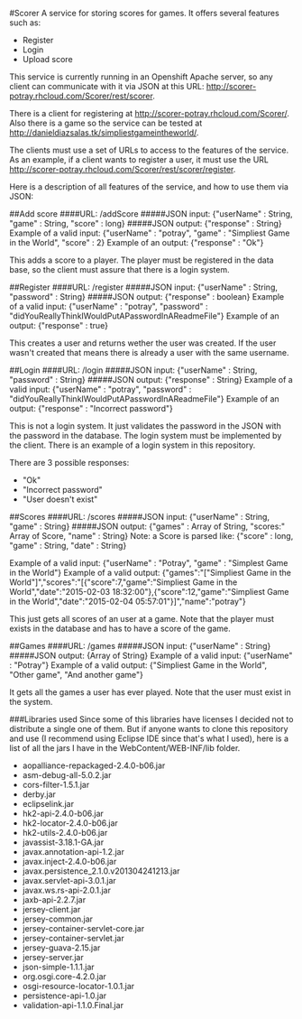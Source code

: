#Scorer
A service for storing scores for games. It offers several features such as:
- Register
- Login
- Upload score

This service is currently running in an Openshift Apache server, so any client can communicate with it via JSON at this URL: http://scorer-potray.rhcloud.com/Scorer/rest/scorer.

There is a client for registering at http://scorer-potray.rhcloud.com/Scorer/. Also there is a game so the service can be tested at http://danieldiazsalas.tk/simpliestgameintheworld/.

The clients must use a set of URLs to access to the features of the service. As an example, if a client wants to register a user, it must use the URL  http://scorer-potray.rhcloud.com/Scorer/rest/scorer/register.

Here is a description of all features of the service, and how to use them via JSON:

##Add score
####URL: /addScore
#####JSON input: {"userName" : String, "game" : String, "score" : long}
#####JSON output: {"response" : String}
Example of a valid input: {"userName" : "potray", "game" : "Simpliest Game in the World", "score" : 2}
Example of an output: {"response" : "Ok"}

This adds a score to a player. The player must be registered in the data base, so the client must assure that there is a login system.

##Register
####URL: /register
#####JSON input: {"userName" : String, "password" : String}
#####JSON output: {"response" : boolean}
Example of a valid input: {"userName" : "potray", "password" : "didYouReallyThinkIWouldPutAPasswordInAReadmeFile"}
Example of an output: {"response" : true}

This creates a user and returns wether the user was created. If the user wasn't created that means there is already a user with the same username.

##Login
####URL: /login
#####JSON input: {"userName" : String, "password" : String}
#####JSON output: {"response" : String}
Example of a valid input: {"userName" : "potray", "password" : "didYouReallyThinkIWouldPutAPasswordInAReadmeFile"}
Example of an output: {"response" : "Incorrect password"}

This is not a login system. It just validates the password in the JSON with the password in the database. The login system must be implemented by the client. There is an example of a login system in this repository.

There are 3 possible responses:

- "Ok"
- "Incorrect password"
- "User doesn't exist"

##Scores
####URL: /scores
#####JSON input: {"userName" : String, "game" : String}
#####JSON output: {"games" : Array of String, "scores:" Array of Score, "name" : String}
Note: a Score is parsed like: {"score" : long, "game" : String, "date" : String}

Example of a valid input: {"userName" : "Potray", "game" : "Simplest Game in the World"}
Example of a valid output: {"games":"["Simpliest Game in the World"]","scores":"[{"score":7,"game":"Simpliest Game in the World","date":"2015-02-03 18:32:00"},{"score":12,"game":"Simpliest Game in the World","date":"2015-02-04 05:57:01"}]","name":"potray"}

This just gets all scores of an user at a game. Note that the player must exists in the database and has to have a score of the game.

##Games
####URL: /games
#####JSON input: {"userName" : String}
#####JSON output: {Array of String}
Example of a valid input: {"userName" : "Potray"}
Example of a valid output: {"Simpliest Game in the World", "Other game", "And another game"}

It gets all the games a user has ever played. Note that the user must exist in the system. 

###Libraries used
Since some of this libraries have licenses I decided not to distribute a single one of them. But if anyone wants to clone this repository and use (I recommend using Eclipse IDE since that's what I used), here is a list of all the jars I have in the WebContent/WEB-INF/lib folder.

- aopalliance-repackaged-2.4.0-b06.jar
- asm-debug-all-5.0.2.jar
- cors-filter-1.5.1.jar
- derby.jar
- eclipselink.jar
- hk2-api-2.4.0-b06.jar
- hk2-locator-2.4.0-b06.jar
- hk2-utils-2.4.0-b06.jar
- javassist-3.18.1-GA.jar
- javax.annotation-api-1.2.jar
- javax.inject-2.4.0-b06.jar
- javax.persistence_2.1.0.v201304241213.jar
- javax.servlet-api-3.0.1.jar
- javax.ws.rs-api-2.0.1.jar
- jaxb-api-2.2.7.jar
- jersey-client.jar
- jersey-common.jar
- jersey-container-servlet-core.jar
- jersey-container-servlet.jar
- jersey-guava-2.15.jar
- jersey-server.jar
- json-simple-1.1.1.jar
- org.osgi.core-4.2.0.jar
- osgi-resource-locator-1.0.1.jar
- persistence-api-1.0.jar
- validation-api-1.1.0.Final.jar